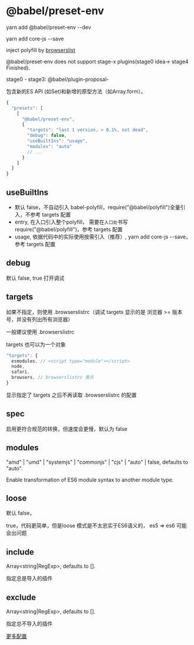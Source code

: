 # @babel/preset-env

yarn add @babel/preset-env --dev

yarn add core-js --save

inject polyfill by [browserslist](./browserslist/readme.md)

@babel/preset-env does not support stage-x plugins(stage0 idea-> stage4 Finished).

stage0 - stage3: @babel/plugin-proposal-

包含新的ES API (如Set)和新增的原型方法（如Array.form）。

```js
{
  "presets": [
    [
      "@babel/preset-env",
      {
        "targets": "last 1 version, > 0.1%, not dead",
        "debug": false,
        "useBuiltIns": "usage",
        "modules": "auto"
        // ...
      }
    ]
  ]
}
```
## useBuiltIns

- 默认 false，不自动引入 babel-polyfill，require("@babel/polyfill")全量引入，不参考 targets 配置
- entry, 在入口引入整个polyfill， 需要在`入口处`书写 require("@babel/polyfill")，参考 targets 配置
- usage, 依据代码中的实际使用按需引入（推荐）, yarn add core-js --save，参考 targets 配置

## debug

默认 false, true 打开调试

## targets

如果不指定，则使用 .browserslistrc（调试 targets 显示的是 浏览器 >= 版本号，并没有列出所有浏览器）

一般建议使用 .browserslistrc

targets 也可以为一个对象

```js
"targets": {
  esmodules, // <script type="module"></script>
  node,
  safari,
  browsers, // browserslistrc 表示
}
```

显示指定了 targets 之后不再读取 .browserslistrc 的配置

## spec

启用更符合规范的转换，但速度会更慢，默认为 false

## modules

"amd" | "umd" | "systemjs" | "commonjs" | "cjs" | "auto" | false, defaults to "auto".

Enable transformation of ES6 module syntax to another module type.

## loose

默认 false，

true，代码更简单，但是loose 模式是不太忠实于ES6语义的， es5 => es6 可能会出问题

## include

Array<string|RegExp>, defaults to [].

指定总是导入的插件

## exclude

Array<string|RegExp>, defaults to [].

指定总不导入的插件

[更多配置](https://babeljs.io/docs/en/babel-preset-env#targets)
